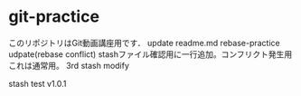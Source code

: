 # git-practice
このリポジトリはGit動画講座用です．
update readme.md
rebase-practice udpate(rebase conflict) 
stashファイル確認用に一行追加。コンフリクト発生用これは通常用。
3rd stash modify


stash test
v1.0.1